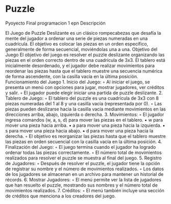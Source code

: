 # Puzzle
Pyoyecto Final programacion 1 epn
Descripción

El Juego de Puzzle Deslizante es un clásico rompecabezas que desafía la mente del jugador a ordenar una serie de piezas numeradas en una cuadrícula. El objetivo es colocar las piezas en un orden específico, generalmente de forma secuencial, moviéndolas una a una. 
Objetivo del Juego
El objetivo del juego es resolver el puzzle deslizante organizando las piezas en el orden correcto dentro de una cuadrícula de 3x3. El tablero está inicialmente desordenado, y el jugador debe realizar movimientos para reordenar las piezas hasta que el tablero muestre una secuencia numérica de forma ascendente, con la casilla vacía en la última posición.
Funcionamiento del Juego
    1. Inicio del Juego:
        ◦ Al iniciar el juego, se presenta un menú con opciones para jugar, mostrar jugadores, ver créditos y salir.
        ◦ El jugador puede elegir iniciar una partida de puzzle deslizante.
    2. Tablero de Juego:
        ◦ El tablero del puzzle es una cuadrícula de 3x3 con 8 piezas numeradas del 1 al 8 y una casilla vacía (representada por 0).
        ◦ Las piezas pueden deslizarse hacia la casilla vacía mediante movimientos en las direcciones arriba, abajo, izquierda o derecha.
    3. Movimientos:
        ◦ El jugador ingresa comandos (w, a, s, d) para mover las piezas en el tablero.
            ▪ w para mover una pieza hacia arriba.
            ▪ a para mover una pieza hacia la izquierda.
            ▪ s para mover una pieza hacia abajo.
            ▪ d para mover una pieza hacia la derecha.
        ◦ El objetivo es reorganizar las piezas hasta que el tablero muestre las piezas en orden secuencial con la casilla vacía en la última posición.
    4. Finalización del Juego:
        ◦ El juego termina cuando el jugador ha logrado ordenar todas las piezas correctamente.
        ◦ El número total de movimientos realizados para resolver el puzzle se muestra al final del juego.
    5. Registro de Jugadores:
        ◦ Después de resolver el puzzle, el jugador tiene la opción de registrar su nombre y el número de movimientos realizados.
        ◦ Los datos de los jugadores se almacenan en un archivo para mantener un historial de récords.
    6. Mostrar Jugadores:
        ◦ El menú permite ver la lista de jugadores que han resuelto el puzzle, mostrando sus nombres y el número total de movimientos realizados.
    7. Créditos:
        ◦ El menú también incluye una sección de créditos que menciona a los creadores del juego.
